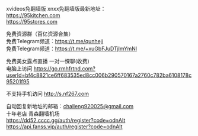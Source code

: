 
xvideos免翻墙版 xnxx免翻墙版最新地址：  
https://95kitchen.com  
https://95stores.com  
  
  


  
  

免费资源群（百亿资源合集）  
免费Telegram频道：https://t.me/qunheji  
免费Telegram频道：https://t.me/+xuGbFJuDTjlmYmNl  
  
免费美女露点直播 一对一惈聊(收费)  
电脑上访问 https://go.rmhfrtnd.com?userId=bf4c8821ce6ff683535ed8cc006b290570167a2760c782ba6108178c95201f95  
  
不支持手机访问 http://s.nf267.com  
  
  
  
自动回复新地址的邮箱：challeng920025@gmail.com  
十年老店 青森翻墙机场  
https://dd52.cccc.gg/auth/register?code=odnAIt  
https://api.fanss.vip/auth/register?code=odnAIt  
